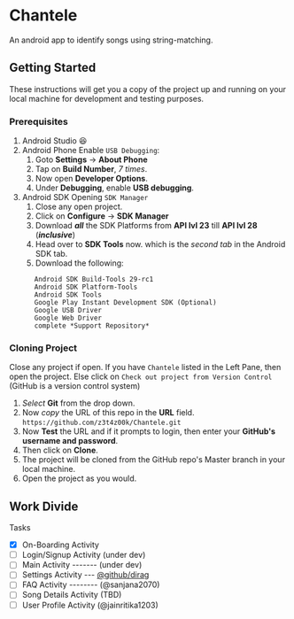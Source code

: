 # Chantele
An android app to identify songs using string-matching.

## Getting Started
These instructions will get you a copy of the project up and running on your local machine for development and testing purposes.

### Prerequisites
1. Android Studio :laughing:
2. Android Phone
   Enable `USB Debugging`:
    1. Goto **Settings** -> **About Phone**
    2. Tap on **Build Number**, *7 times*.
    3. Now open **Developer Options**.
    4. Under **Debugging**, enable **USB debugging**.
3. Android SDK
   Opening `SDK Manager`
     1. Close any open project.
     2. Click on **Configure** -> **SDK Manager**
     3. Download **_all_** the SDK Platforms from **API lvl 23** till **API lvl 28** (**_inclusive_**)
     4. Head over to **SDK Tools** now. which is the *second tab* in the Android SDK tab.
     5. Download the following:
     ```
        Android SDK Build-Tools 29-rc1
        Android SDK Platform-Tools
        Android SDK Tools
        Google Play Instant Development SDK (Optional)
        Google USB Driver
        Google Web Driver
        complete *Support Repository*
     ```
     
### Cloning Project
Close any project if open.
If you have `Chantele` listed in the Left Pane, then open the project.
Else click on `Check out project from Version Control` (GitHub is a version control system)
  1. *Select* **Git** from the drop down.
  2. Now *copy* the URL of this repo in the **URL** field.
    ```
      https://github.com/z3t4z00k/Chantele.git
    ```
  3. Now **Test** the URL and if it prompts to login, then enter your **GitHub's username and password**.
  4. Then click on **Clone**.
  5. The project will be cloned from the GitHub repo's Master branch in your local machine.
  6. Open the project as you would.
 
##  Work Divide
  Tasks
  - [x] On-Boarding Activity
  - [ ] Login/Signup Activity (under dev)
  - [ ] Main Activity ------- (under dev)
  - [ ] Settings Activity --- [@github/dirag](https://github.com/dirag)
  - [ ] FAQ Activity -------- (@sanjana2070)
  - [ ] Song Details Activity (TBD)
  - [ ] User Profile Activity (@jainritika1203)
